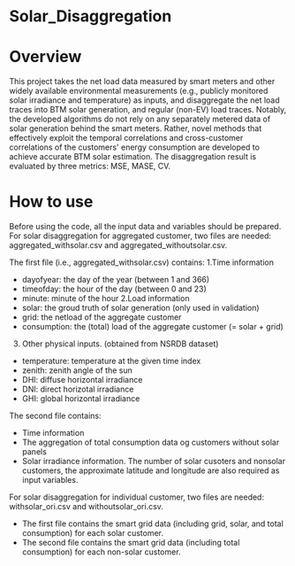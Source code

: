 # Solar_Disaggregation
# Overview 
This project takes the net load data measured by smart meters and other widely available environmental measurements (e.g., publicly monitored solar irradiance and temperature) as inputs, and disaggregate the net load traces into BTM solar generation, and regular (non-EV) load traces. Notably, the developed algorithms do not rely on any separately metered data of solar generation behind the smart meters. Rather, novel methods that effectively exploit the temporal correlations and cross-customer correlations of the customers' energy consumption are developed to achieve accurate BTM solar estimation. The disaggregation result is evaluated by three metrics: MSE, MASE, CV.
# How to use
Before using the code, all the input data and variables should be prepared. 
For solar disaggregation for aggregated customer, two files are needed: aggregated_withsolar.csv and aggregated_withoutsolar.csv. 

The first file (i.e., aggregated_withsolar.csv) contains:
  1.Time information 
  - dayofyear: the day of the year (between 1 and 366)
  - timeofday: the hour of the day (between 0 and 23)
  - minute: minute of the hour
  2.Load information
  - solar: the groud truth of solar generation (only used in validation)
  - grid: the netload of the aggregate customer 
  - consumption: the (total) load of the aggregate customer (= solar + grid)
  3. Other physical inputs. (obtained from NSRDB dataset)
  - temperature: temperature at the given time index
  - zenith: zenith angle of the sun
  - DHI: diffuse horizontal irradiance
  - DNI: direct horizotal irradiance
  - GHI: global horizontal irradiance

The second file contains:
- Time information 
- The aggregation of total consumption data og customers without solar panels 
- Solar irradiance information. 
The number of solar cusoters and nonsolar customers, the approximate latitude and longitude are also required as input variables.

For solar disaggregation for individual customer, two files are needed: withsolar_ori.csv and withoutsolar_ori.csv. 
- The first file contains the smart grid data (including grid, solar, and total consumption) for each solar customer. 
- The second file contains the smart grid data (including total consumption) for each non-solar customer. 


